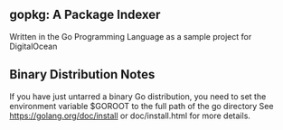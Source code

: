 ## gopkg: A Package Indexer

  Written in the Go Programming Language as a sample project for DigitalOcean


## Binary Distribution Notes
  If you have just untarred a binary Go distribution, you need to set
the environment variable $GOROOT to the full path of the go
directory
  See https://golang.org/doc/install or doc/install.html for more details.
